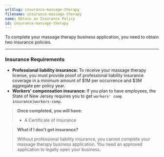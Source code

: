 ```yaml
---
urlSlug: insurance-massage-therapy
filename: insurance-massage-therapy
name: Obtain an Insurance Policy
id: insurance-massage-therapy
---
```

To complete your massage therapy business application, you need to obtain two insurance policies. 

---

### Insurance Requirements

- **Professional liability insurance:** To receive your massage therapy license, you must provide proof of professional liability insurance coverage in a minimum amount of $1M per occurrence and $3M aggregate per policy year.
- **Workers' compensation insurance:** If you plan to have employees, the State of New Jersey requires you to get `workers' comp insurance|workers-comp`.

> **Once completed, you will have:**
>
> - A Certificate of Insurance

> **What if I don't get insurance?**
>
> Without professional liability insurance, you cannot complete your massage therapy business application. You need an approved application to legally open your business.
